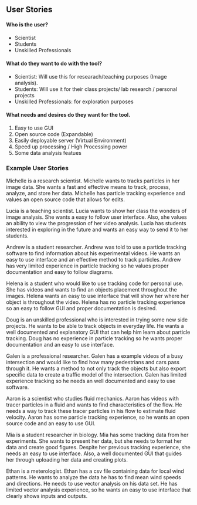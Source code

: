 ## User Stories

#### Who is the user?
- Scientist
- Students
- Unskilled Professionals

#### What do they want to do with the tool?
- Scientist: Will use this for researach/teaching purposes (Image analysis).
- Students: Will use it for their class projects/ lab research / personal projects
- Unskilled Professionals: for exploration purposes

#### What needs and desires do they want for the tool.
1. Easy to use GUI
2. Open source code (Expandable)
3. Easily deployable server (Virtual Environment)
4. Speed up processing / High Processing power
5. Some data analysis featues 

### Example User Stories
Michelle is a research scientist. Michelle wants to tracks particles in her image data. 
She wants a fast and effective means to track, process, analyze, and store her data. Michelle has 
particle tracking experience and values an open source code that allows for edits.

Lucia is a teaching scientist. Lucia wants to show her class the wonders of image analysis.
She wants a easy to follow user interface. Also, she values an ability to view the progression
of her video analysis. Lucia has students interested in exploring in the future and wants an easy 
way to send it to her students. 

Andrew is a student researcher. Andrew was told to use a particle tracking software to find information
about his experimental videos. He wants an easy to use interface and an effective method to track particles. 
Andrew has very limited experience in particle tracking so he values proper documentation and easy to follow 
diagrams. 

Helena is a student who would like to use tracking code for personal use. She has videos and wants to find
an objects placement throughout the images. Helena wants an easy to use interface that will show her where 
her object is throughout the video. Helena has no particle tracking experience so an easy to follow GUI and
proper documentation is desired.

Doug is an unskilled professional who is interested in trying some new side projects. He wants to be able to 
track objects in everyday life. He wants a well documented and explanatory GUI that can help him learn about
particle tracking. Doug has no experience in  particle tracking so he wants proper documentation and an easy 
to use interface. 

Galen is a professional researcher. Galen has a example videos of a busy intersection and would like to find
how many pedestrians and cars pass through it. He wants a method to not only track the objects but also
export specific data to create a traffic model of the intersection. Galen has limited experience tracking 
so he needs an well documented and easy to use software. 

Aaron is a scientist who studies fluid mechanics. Aaron has videos with tracer particles in a fluid and wants
to find characteristics of the flow. He needs a way to track these tracer particles in his flow to estimate 
fluid velocity. Aaron has some particle tracking experience, so he wants an open source code and an easy to
use GUI.

Mia is a student researcher in biology. Mia has some tracking data from her experiments. She wants to present 
her data, but she needs to format her data and create good figures. Despite her previous tracking experience, 
she needs an easy to use interface. Also, a well documented GUI that guides her through uploading her 
data and creating plots.

Ethan is a meterologist. Ethan has a csv file containing data for local wind patterns. He wants to analyze 
the data he has to find mean wind speeds and directions. He needs to use vector analysis on his data set. 
He has limited vector analysis experience, so he wants an easy to use interface that clearly shows 
inputs and outputs.
